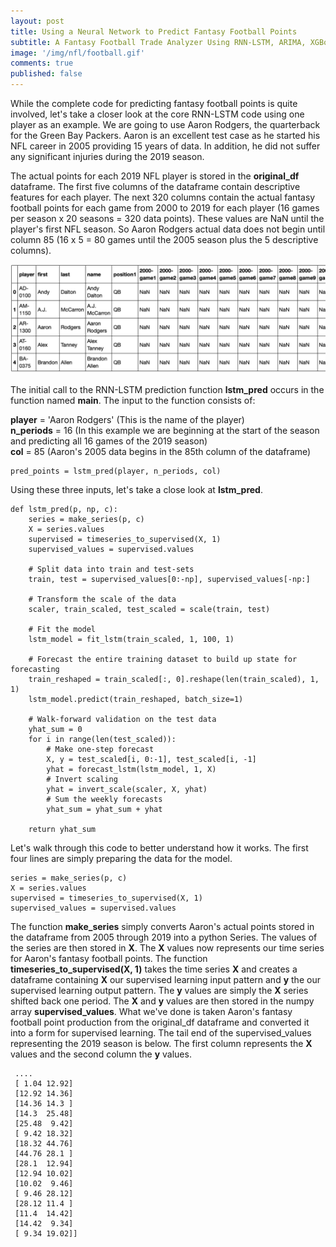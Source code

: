 ```yaml
---
layout: post
title: Using a Neural Network to Predict Fantasy Football Points
subtitle: A Fantasy Football Trade Analyzer Using RNN-LSTM, ARIMA, XGBoost and Dash
image: '/img/nfl/football.gif'
comments: true
published: false
---
```


While the complete code for predicting fantasy football points is quite involved, let's take a closer look at the core RNN-LSTM code using one player as an example.  We are going to use Aaron Rodgers, the quarterback for the Green Bay Packers.  Aaron is an excellent test case as he started his NFL career in 2005 providing 15 years of data.  In addition, he did not suffer any significant injuries during the 2019 season.

The actual points for each 2019 NFL player is stored in the **original_df** dataframe.  The first five columns of the dataframe contain descriptive features for each player.  The next 320 columns contain the actual fantasy football points for each game from 2000 to 2019 for each player (16 games per season x 20 seasons = 320 data points).  These values are NaN until the player's first NFL season.  So Aaron Rodgers actual data does not begin until column 85 (16 x 5 = 80 games until the 2005 season plus the 5 descriptive columns).

![original_df DataFrame](/img/nfl/original_df.png)

The initial call to the RNN-LSTM prediction function **lstm_pred** occurs in the function named **main**.  The input to the function consists of:

**player** = 'Aaron Rodgers' (This is the name of the player)  
**n_periods** = 16  (In this example we are beginning at the start of the season and predicting all 16 games of the 2019 season)  
**col** = 85 (Aaron's 2005 data begins in the 85th column of the dataframe)  

```
pred_points = lstm_pred(player, n_periods, col)
```
Using these three inputs, let's take a close look at **lstm_pred**.

```
def lstm_pred(p, np, c):
    series = make_series(p, c)
    X = series.values
    supervised = timeseries_to_supervised(X, 1)
    supervised_values = supervised.values

    # Split data into train and test-sets
    train, test = supervised_values[0:-np], supervised_values[-np:]

    # Transform the scale of the data
    scaler, train_scaled, test_scaled = scale(train, test)

    # Fit the model
    lstm_model = fit_lstm(train_scaled, 1, 100, 1)

    # Forecast the entire training dataset to build up state for forecasting
    train_reshaped = train_scaled[:, 0].reshape(len(train_scaled), 1, 1)
    lstm_model.predict(train_reshaped, batch_size=1)

    # Walk-forward validation on the test data
    yhat_sum = 0
    for i in range(len(test_scaled)):
        # Make one-step forecast
        X, y = test_scaled[i, 0:-1], test_scaled[i, -1]
        yhat = forecast_lstm(lstm_model, 1, X)
        # Invert scaling
        yhat = invert_scale(scaler, X, yhat)
        # Sum the weekly forecasts
        yhat_sum = yhat_sum + yhat

    return yhat_sum

```

Let's walk through this code to better understand how it works.  The first four lines are simply preparing the data for the model.

```
series = make_series(p, c)
X = series.values
supervised = timeseries_to_supervised(X, 1)
supervised_values = supervised.values
```

The function **make_series** simply converts Aaron's actual points stored in the dataframe from 2005 through 2019 into a python Series.  The values of the series are then stored in **X**.  The **X** values now represents our time series for Aaron's fantasy football points.  The function **timeseries_to_supervised(X, 1)** takes the time series **X** and creates a dataframe containing **X** our supervised learning input pattern and **y** the our supervised learning output pattern.  The **y** values are simply the **X** series shifted back one period.  The **X** and **y** values are then stored in the numpy array **supervised_values**.  What we've done is taken Aaron's fantasy football point production from the original_df dataframe and converted it into a form for supervised learning. The tail end of the supervised_values representing the 2019 season is below.  The first column represents the **X** values and the second column the **y** values.

```
 ....
 [ 1.04 12.92]
 [12.92 14.36]
 [14.36 14.3 ]
 [14.3  25.48]
 [25.48  9.42]
 [ 9.42 18.32]
 [18.32 44.76]
 [44.76 28.1 ]
 [28.1  12.94]
 [12.94 10.02]
 [10.02  9.46]
 [ 9.46 28.12]
 [28.12 11.4 ]
 [11.4  14.42]
 [14.42  9.34]
 [ 9.34 19.02]]
```
